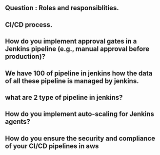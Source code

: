 ## Question : Roles and responsiblities.
## CI/CD process.
## How do you implement approval gates in a Jenkins pipeline (e.g., manual approval before production)?
## We have 100 of pipeline in jenkins how the data of all these pipeline is managed by jenkins.
 ## what are 2 type of pipeline in jenkins?
 ## How do you implement auto-scaling for Jenkins agents?
 ## How do you ensure the security and compliance of your CI/CD pipelines in aws
